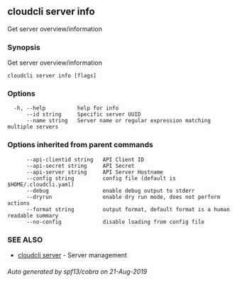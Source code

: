## cloudcli server info

Get server overview/information

### Synopsis

Get server overview/information

```
cloudcli server info [flags]
```

### Options

```
  -h, --help          help for info
      --id string     Specific server UUID
      --name string   Server name or regular expression matching multiple servers
```

### Options inherited from parent commands

```
      --api-clientid string   API Client ID
      --api-secret string     API Secret
      --api-server string     API Server Hostname
      --config string         config file (default is $HOME/.cloudcli.yaml)
      --debug                 enable debug output to stderr
      --dryrun                enable dry run mode, does not perform actions
      --format string         output format, default format is a human readable summary
      --no-config             disable loading from config file
```

### SEE ALSO

* [cloudcli server](cloudcli_server.md)	 - Server management

###### Auto generated by spf13/cobra on 21-Aug-2019
